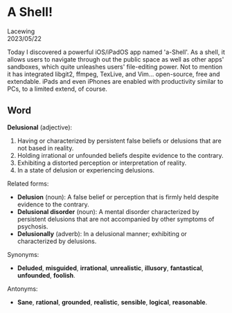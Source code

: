 # A Shell!

Lacewing  
2023/05/22

Today I discovered a powerful iOS/iPadOS app named 'a-Shell'.
As a shell, it allows users to navigate through out the public space as well as other apps' sandboxes, which quite unleashes users' file-editing power. Not to mention it has integrated libgit2, ffmpeg, TexLive, and Vim... open-source, free and extendable. iPads and even iPhones are enabled with productivity similar to PCs, to a limited extend, of course.

## Word
**Delusional** (adjective):

1. Having or characterized by persistent false beliefs or delusions that are not based in reality.
2. Holding irrational or unfounded beliefs despite evidence to the contrary.
3. Exhibiting a distorted perception or interpretation of reality.
4. In a state of delusion or experiencing delusions.

Related forms:

- **Delusion** (noun): A false belief or perception that is firmly held despite evidence to the contrary.
- **Delusional disorder** (noun): A mental disorder characterized by persistent delusions that are not accompanied by other symptoms of psychosis.
- **Delusionally** (adverb): In a delusional manner; exhibiting or characterized by delusions.

Synonyms:

- **Deluded**, **misguided**, **irrational**, **unrealistic**, **illusory**, **fantastical**, **unfounded**, **foolish**.

Antonyms:

- **Sane**, **rational**, **grounded**, **realistic**, **sensible**, **logical**, **reasonable**.
